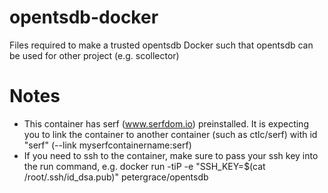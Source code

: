 opentsdb-docker
===============

Files required to make a trusted opentsdb Docker such that opentsdb can be used for other project (e.g. scollector)

Notes
=====
 * This container has serf (www.serfdom.io) preinstalled.  It is expecting you to link the container to another container (such as ctlc/serf) with id "serf" (--link myserfcontainername:serf)
 * If you need to ssh to the container, make sure to pass your ssh key into the run command, e.g. docker run -tiP -e "SSH_KEY=$(cat /root/.ssh/id_dsa.pub)" petergrace/opentsdb
   
